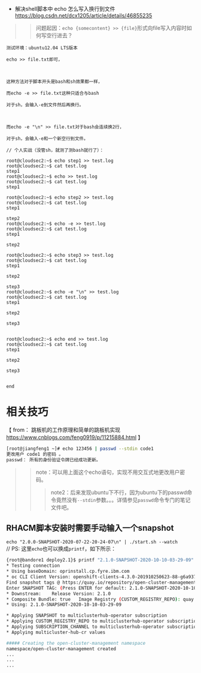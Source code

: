 

- 解决shell脚本中 echo 怎么写入换行到文件 https://blog.csdn.net/dcx1205/article/details/46855235
>> 问题起因：`echo {somecontent} >> {file}`形式向file写入内容时如何写空行进去？
```
测试环境：ubuntu12.04 LTS版本

echo >> file.txt即可，



这种方法对于脚本开头是bash和sh效果都一样，

而echo -e >> file.txt这种只适合与bash

对于sh，会输入-e到文件然后再换行。



而echo -e "\n" >> file.txt对于bash会连续换2行，

对于sh，会输入-e和一个新空行到文件。
```

```shell
// 个人实战（没管sh，就测了测bash就行了）：

root@cloudsec2:~$ echo step1 >> test.log
root@cloudsec2:~$ cat test.log
step1
root@cloudsec2:~$ echo >> test.log
root@cloudsec2:~$ cat test.log
step1

root@cloudsec2:~$ echo step2 >> test.log
root@cloudsec2:~$ cat test.log
step1

step2
root@cloudsec2:~$ echo -e >> test.log
root@cloudsec2:~$ cat test.log
step1

step2

root@cloudsec2:~$ echo step3 >> test.log
root@cloudsec2:~$ cat test.log
step1

step2

step3
root@cloudsec2:~$ echo -e "\n" >> test.log
root@cloudsec2:~$ cat test.log
step1

step2

step3


root@cloudsec2:~$ echo end >> test.log
root@cloudsec2:~$ cat test.log
step1

step2

step3


end
```

# 相关技巧

【 from： 跳板机的工作原理和简单的跳板机实现 https://www.cnblogs.com/feng0919/p/11215884.html 】
```sh
[root@jiangfeng1 ~]# echo 123456 | passwd --stdin code1
更改用户 code1 的密码 。
passwd： 所有的身份验证令牌已经成功更新。
```
>> note：可以用上面这个echo语句，实现不用交互式地更改用户密码。
>>> note2：后来发现ubuntu下不行，因为ubuntu下的passwd命令竟然没有`--stdin`参数。。。详情参见`passwd`命令专门的笔记文件吧。

## RHACM脚本安装时需要手动输入一个snapshot

`echo "2.0.0-SNAPSHOT-2020-07-22-20-24-07\n" | ./start.sh --watch` <br> // PS: 这里`echo`也可以换成`printf`，如下所示：
```sh
{root@bandore1 deploy2.1}$ printf "2.1.0-SNAPSHOT-2020-10-10-03-29-09" | ./start.sh --watch
* Testing connection
* Using baseDomain: oprinstall.cp.fyre.ibm.com
* oc CLI Client Version: openshift-clients-4.3.0-201910250623-88-g6a937dfe
Find snapshot tags @ https://quay.io/repository/open-cluster-management/acm-custom-registry?tab=tags
Enter SNAPSHOT TAG: (Press ENTER for default: 2.1.0-SNAPSHOT-2020-10-10-03-29-09)
* Downstream:    Release Version: 2.1.0
* Composite Bundle: true   Image Registry (CUSTOM_REGISTRY_REPO): quay.io/open-cluster-management
* Using: 2.1.0-SNAPSHOT-2020-10-10-03-29-09

* Applying SNAPSHOT to multiclusterhub-operator subscription
* Applying CUSTOM_REGISTRY_REPO to multiclusterhub-operator subscription
* Applying SUBSCRIPTION_CHANNEL to multiclusterhub-operator subscription
* Applying multicluster-hub-cr values

##### Creating the open-cluster-management namespace
namespace/open-cluster-management created
...
...
...
```
